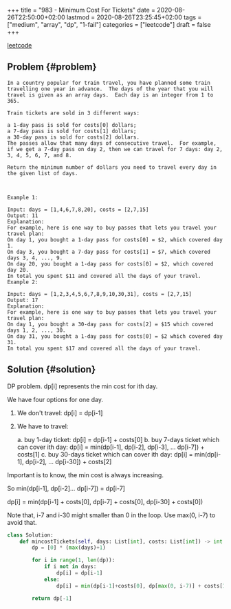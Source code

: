 +++
title = "983 - Minimum Cost For Tickets"
date = 2020-08-26T22:50:00+02:00
lastmod = 2020-08-26T23:25:45+02:00
tags = ["medium", "array", "dp", "1-fail"]
categories = ["leetcode"]
draft = false
+++

[leetcode](https://leetcode.com/problems/minimum-cost-for-tickets/)


## Problem {#problem}

```text
In a country popular for train travel, you have planned some train travelling one year in advance.  The days of the year that you will travel is given as an array days.  Each day is an integer from 1 to 365.

Train tickets are sold in 3 different ways:

a 1-day pass is sold for costs[0] dollars;
a 7-day pass is sold for costs[1] dollars;
a 30-day pass is sold for costs[2] dollars.
The passes allow that many days of consecutive travel.  For example, if we get a 7-day pass on day 2, then we can travel for 7 days: day 2, 3, 4, 5, 6, 7, and 8.

Return the minimum number of dollars you need to travel every day in the given list of days.



Example 1:

Input: days = [1,4,6,7,8,20], costs = [2,7,15]
Output: 11
Explanation:
For example, here is one way to buy passes that lets you travel your travel plan:
On day 1, you bought a 1-day pass for costs[0] = $2, which covered day 1.
On day 3, you bought a 7-day pass for costs[1] = $7, which covered days 3, 4, ..., 9.
On day 20, you bought a 1-day pass for costs[0] = $2, which covered day 20.
In total you spent $11 and covered all the days of your travel.
Example 2:

Input: days = [1,2,3,4,5,6,7,8,9,10,30,31], costs = [2,7,15]
Output: 17
Explanation:
For example, here is one way to buy passes that lets you travel your travel plan:
On day 1, you bought a 30-day pass for costs[2] = $15 which covered days 1, 2, ..., 30.
On day 31, you bought a 1-day pass for costs[0] = $2 which covered day 31.
In total you spent $17 and covered all the days of your travel.
```


## Solution {#solution}

DP problem. dp[i] represents the min cost for ith day.

We have four options for one day.

1.  We don't travel:
    dp[i] = dp[i-1]

2.  We have to travel:

    a. buy 1-day ticket: dp[i] = dp[i-1] + costs[0]
    b. buy 7-days ticket which can cover ith day: dp[i] = min(dp[i-1], dp[i-2], dp[i-3], ... dp[i-7]) + costs[1]
    c. buy 30-days ticket which can cover ith day: dp[i] = min(dp[i-1], dp[i-2], ... dp[i-30]) + costs[2]

Important is to know, the min cost is always increasing.

So min(dp[i-1], dp[i-2]... dp[i-7]) = dp[i-7]

dp[i] = min(dp[i-1] + costs[0], dp[i-7] + costs[0], dp[i-30] + costs[0])

Note that, i-7 and i-30 might smaller than 0 in the loop. Use max(0, i-7) to avoid that.

```python
class Solution:
    def mincostTickets(self, days: List[int], costs: List[int]) -> int:
        dp = [0] * (max(days)+1)

        for i in range(1, len(dp)):
            if i not in days:
                dp[i] = dp[i-1]
            else:
                dp[i] = min(dp[i-1]+costs[0], dp[max(0, i-7)] + costs[1], dp[max(0, i-30)] + costs[2])

        return dp[-1]
```
